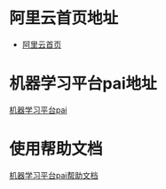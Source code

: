 # 阿里云首页地址  
  - [阿里云首页](https://www.aliyun.com/?utm_content=se_1013083955)  

# 机器学习平台pai地址
[机器学习平台pai](https://www.aliyun.com/product/bigdata/learn?spm=5176.28055625.J_3207526240.255.6a27154aXUTslL&scm=20140722.M_9003148._.V_1)  

# 使用帮助文档
[机器学习平台pai帮助文档](https://help.aliyun.com/document_detail/69223.html?spm=5176.14066474.J_5834642020.6.71d5426as0DTyC)